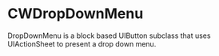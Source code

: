 # CWDropDownMenu
DropDownMenu is a block based UIButton subclass that uses UIActionSheet to present a drop down menu.
